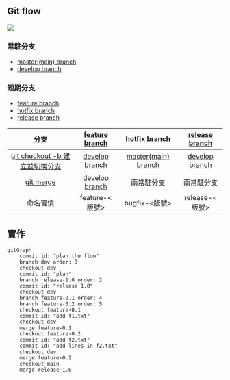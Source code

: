 ## Git flow

![](https://ithelp.ithome.com.tw/upload/images/20191013/20072606m7Qy0zFdnR.jpg)

### 常駐分支
- [master(main) branch](master(main)%20branch.md)
- [develop branch](develop%20branch.md)

### 短期分支 
- [feature branch](feature%20branch.md)
- [hotfix branch](hotfix%20branch.md)
- [release branch](release%20branch.md)

|分支|[feature branch](feature%20branch.md)|[hotfix branch](hotfix%20branch.md)|[release branch](release%20branch.md)|
|:-:|:-:|:-:|:-:|
|[git checkout -b 建立並切換分支](dontTrustYourLittleBrain/git%20checkout%20-b%20建立並切換分支.md)|[develop branch](develop%20branch.md)|[master(main) branch](master(main)%20branch.md)|[develop branch](develop%20branch.md)|
|[git merge](dontTrustYourLittleBrain/git%20merge.md)|[develop branch](develop%20branch.md)|兩常駐分支|兩常駐分支|
|命名習慣|feature-<版號>|bugfix-<版號>|release-<版號>|

## 實作
```mermaid  
gitGraph
	commit id: "plan the flow"
	branch dev order: 3
	checkout dev
	commit id: "plan"
	branch release-1.0 order: 2
	commit id: "release 1.0"
	checkout dev
	branch feature-0.1 order: 4
	branch feature-0.2 order: 5
	checkout feature-0.1
	commit id: "add f1.txt"
	checkout dev
	merge feature-0.1
	checkout feature-0.2
	commit id: "add f2.txt"
	commit id: "add lines in f2.txt"
	checkout dev
	merge feature-0.2
	checkout main
	merge release-1.0
	
	
```